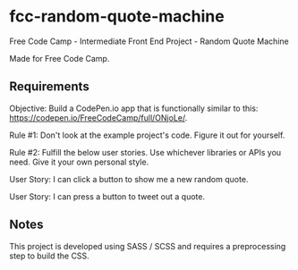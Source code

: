 # fcc-random-quote-machine
Free Code Camp - Intermediate Front End Project - Random Quote Machine

Made for Free Code Camp.

## Requirements

Objective: Build a CodePen.io app that is functionally similar to this: https://codepen.io/FreeCodeCamp/full/ONjoLe/.

Rule #1: Don't look at the example project's code. Figure it out for yourself.

Rule #2: Fulfill the below user stories. Use whichever libraries or APIs you need. Give it your own personal style.

User Story: I can click a button to show me a new random quote.

User Story: I can press a button to tweet out a quote.

## Notes

This project is developed using SASS / SCSS and requires a preprocessing step to build the CSS.
